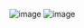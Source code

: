![image](https://github.com/user-attachments/assets/99945530-e18a-4953-90d3-8c349d640628)
![image](https://github.com/user-attachments/assets/cf590caa-e8b4-4485-8957-e40d130f0ab8)
